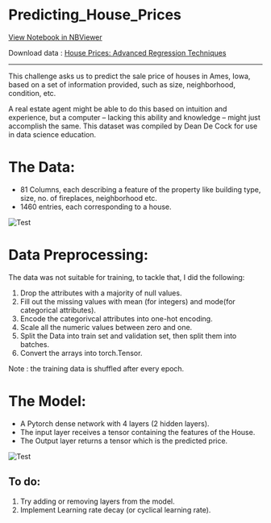 # Predicting_House_Prices

[View Notebook in NBViewer](https://nbviewer.jupyter.org/github/Mainakdeb/Predicting_House_Prices/blob/master/Predicting_house_prices_0.3.ipynb)

Download data : [House Prices: Advanced Regression Techniques](https://www.kaggle.com/c/house-prices-advanced-regression-techniques/data)

***

This challenge asks us to predict the sale price of houses in Ames, Iowa, based on a set of information provided, such as size, neighborhood, condition, etc.

A real estate agent might be able to do this based on intuition and experience, but a computer – lacking this ability and knowledge – might just accomplish the same. This dataset was compiled by Dean De Cock for use in data science education.

# The Data:
* 81 Columns, each describing a feature of the property like building type, size, no. of fireplaces, neighborhood etc.
* 1460 entries, each corresponding to a house.

![Test](https://github.com/Mainakdeb/Predicting_House_Prices/blob/master/Plots.jpg)

# Data Preprocessing:
The data was not suitable for training, to tackle that, I did the following:
  1. Drop the attributes with a majority of null values.
  2. Fill out the missing values with mean (for integers) and mode(for categorical attributes).
  3. Encode the categorivcal attributes into one-hot encoding.
  4. Scale all the numeric values between zero and one.
  5. Split the Data into train set and validation set, then split them into batches.
  6. Convert the arrays into torch.Tensor.
  
Note : the training data is shuffled after every epoch.

# The Model:
* A Pytorch dense network with 4 layers (2 hidden layers).
* The input layer receives a tensor containing the features of the House.
* The Output layer returns a tensor which is the predicted price.

![Test](https://github.com/Mainakdeb/Predicting_House_Prices/blob/master/Model_illustration_2.jpg)

## To do:
1.  Try adding or removing layers from the model.
2.  Implement Learning rate decay (or cyclical learning rate).
